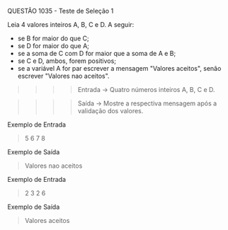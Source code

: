 QUESTÃO 1035 - Teste de Seleção 1

Leia 4 valores inteiros A, B, C e D. 
A seguir:
- se B for maior do que C;
- se D for maior do que A; 
- se a soma de C com D for maior que a soma de A e B;
- se C e D, ambos, forem positivos;
- se a variável A for par escrever a mensagem "Valores aceitos", senão escrever "Valores nao aceitos".

>>>>    Entrada ->
Quatro números inteiros A, B, C e D.

>>>>    Saída ->
Mostre a respectiva mensagem após a validação dos valores.

Exemplo de Entrada  
> 5 6 7 8

Exemplo de Saída
> Valores nao aceitos

Exemplo de Entrada
> 2 3 2 6

Exemplo de Saída
> Valores aceitos
